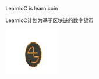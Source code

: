 LearnioC is learn coin

LearnioC计划为基于区块链的数字货币

<a href="#">
  <img width="145" height="125" src="mDrivEngine/learnioc.png" >
</a>

